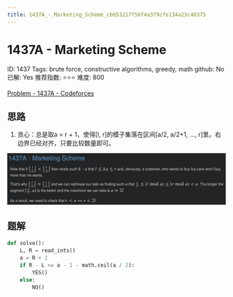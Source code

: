 ```yaml
---
title: 1437A_-_Marketing_Scheme_cb653217f56f4a379cfe134a23c40375
---
```


# 1437A - Marketing Scheme

ID: 1437
Tags: brute force, constructive algorithms, greedy, math
github: No
已解: Yes
推荐指数: ⭐⭐⭐
难度: 800

[Problem - 1437A - Codeforces](https://codeforces.com/problemset/problem/1437/A)

## 思路

1. 贪心：总是取a = r + 1，使得[l, r]的模子集落在区间[a/2, a/2+1, ..., r]里。右边界已经对齐，只要比较数量即可。

![2022-05-02_11-26-01](assets/2022-05-02_11-26-01.png)

## 题解

```python
def solve():
    L, R = read_ints()
    a = R + 1
    if R - L <= a - 1 - math.ceil(a / 2):
        YES()
    else:
        NO()
```